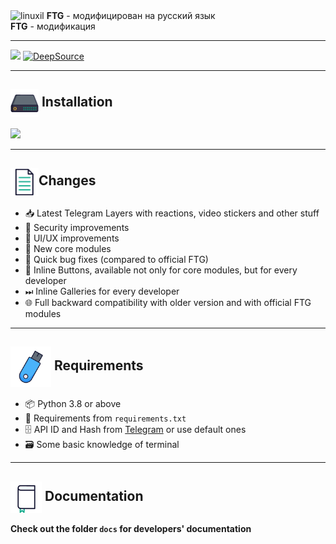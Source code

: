 
<img src="https://x0.at/eNum.jpg" alt="linuxil"> 
<b>FTG</b> - модифицирован на русский язык<br> 
<b>FTG</b> - модификация

<hr>
<a href="https://deepsource.io/gh/GeekTG/Friendly-Telegram/?ref=repository-badge"><img src="https://deepsource.io/gh/GeekTG/Friendly-Telegram.svg/?label=active+issues&show_trend=true&token=9Zxse6cjEZ0Hwh1PJJ3mMTWw"></img></a>
<a href="https://deepsource.io/gh/GeekTG/Friendly-Telegram/?ref=repository-badge" target="_blank"><img alt="DeepSource" title="DeepSource" src="https://deepsource.io/gh/GeekTG/Friendly-Telegram.svg/?label=resolved+issues&show_trend=true&token=9Zxse6cjEZ0Hwh1PJJ3mMTWw"/></a>
<hr>
<h2><img src="https://github.com/GeekTG/assets/raw/master/57-server-lineal.gif" align="center" width="45"> Installation</h2>
<img src="https://github.com/GeekTG/assets/raw/master/geektg.gif"></img>
<hr>
<h2><img src="https://github.com/GeekTG/assets/raw/master/56-document-outline.gif" align="center" width="45">Changes</h2>
<ul>
    <li>📥 Latest Telegram Layers with reactions, video stickers and other stuff</li>
    <li>🔐 Security improvements</li>
    <li>🔮 UI/UX improvements</li>
    <li>📼 New core modules</li>
    <li>🔑 Quick bug fixes (compared to official FTG)</li>
    <li>🔄 Inline Buttons, available not only for core modules, but for every developer</li>
    <li>⏭ Inline Galleries for every developer</li>
    <li>🌐 Full backward compatibility with older version and with official FTG modules </li>
</ul>
<hr>
<h2><img src="https://github.com/GeekTG/assets/raw/master/744-pendrive-storage-lineal.gif" align="center" width="65"> Requirements</h2>
<ul>
    <li>📦 Python 3.8 or above</li>
    <li>💾 Requirements from <code>requirements.txt</code></li>
    <li>🗄 API ID and Hash from <a href="https://my.telegram.org/apps">Telegram</a> or use default ones</li>
    <li>🗃 Some basic knowledge of terminal</li>
</ul>
<hr>
<h2><img src="https://github.com/GeekTG/assets/raw/master/112-book-morph-outline.gif" align="center" width="50"> Documentation</h2>
<b>Check out the folder <code>docs</code> for developers' documentation<br>

